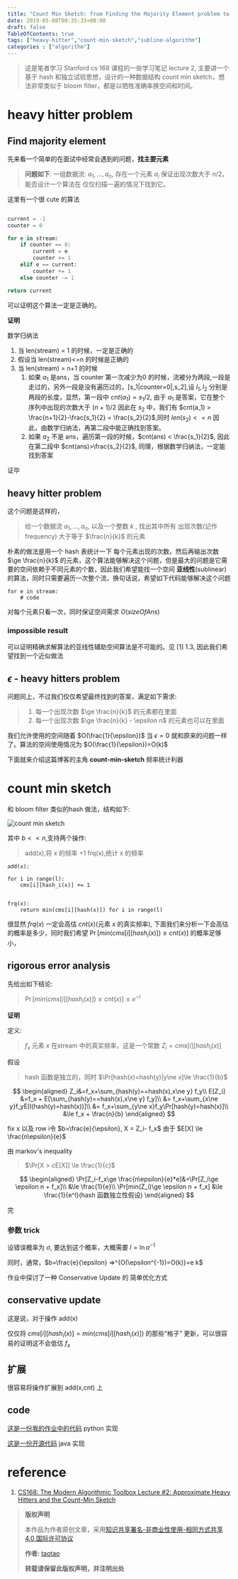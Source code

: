 ```yaml
---
title: "Count Min Sketch: from Finding the Majority Element problem to heavy hitter problem,统计元素频率的利器"
date: 2019-05-08T00:35:33+08:00
draft: false
TableOfContents: true
tags: ["heavy-hitter","count-min-sketch","subline-algorithm"]
categories : ["algorithm"]
---
```


> 这是笔者学习 Stanford cs 168 课程的一些学习笔记
> lecture 2, 主要讲一个基于 hash 和独立试验思想，设计的一种数据结构 count min sketch，想法非常类似于 bloom filter，都是以牺牲准确率换空间和时间。


# heavy hitter problem

## Find majority element

先来看一个简单的在面试中经常会遇到的问题，**找主要元素**

> **问题如下**: 一组数据流: $a_1,\dots,a_n$, 存在一个元素 $a_i$ 保证出现次数大于
$n/2$。 能否设计一个算法在 仅仅扫描一遍的情况下找到它。

这里有一个很 cute 的算法

```py

current = -1
counter = 0

for e in stream:
    if counter == 0:
        current = e
        counter += 1
    elif e == current:
        counter += 1
    else counter -= 1

return current
```

可以证明这个算法一定是正确的。

**证明**

数学归纳法

1. 当 len(stream) = 1 的时候，一定是正确的
2. 假设当 len(stream)<=n 的时候是正确的
3. 当 len(stream) = n+1 的时候
    1. 如果 $a_1$ 是ans，当 counter 第一次减少为0 的时候，流被分为两段,一段是走过的，另外一段是没有遍历过的，[s_1|counter=0|,s_2],设 $l_1,l_2$ 分别是两段的长度，显然，第一段中 $cnt(a_1)= s_1/2$, 由于 $a_1$ 是答案，它在整个序列中出现的次数大于 $(n+1)/2$ 因此在 $s_2$ 中，我们有 $cnt(a_1) > \frac{n+1}{2}-\frac{s_1}{2} = \frac{s_2}{2}$,同时 $len(s_2) <=n$ 因此，由数学归纳法，再第二段中能正确找到答案。
    2. 如果 $a_2$ 不是 ans，遍历第一段的时候，$cnt(ans) < \frac{s_1}{2}$, 因此在第二段中 $cnt(ans)>\frac{s_2}{2}$, 同理，根据数学归纳法，一定能找到答案

证毕

## heavy hitter problem

这个问题是这样的，

> 给一个数据流 $a_1,\dots,a_n$, 以及一个整数 $k$ , 找出其中所有 出现次数(记作 frequency) 大于等于 $\frac{n}{k}$ 的元素


朴素的做法是用一个 hash 表统计一下 每个元素出现的次数，然后再输出次数 $\ge \frac{n}{k}$ 的元素，这个算法能够解决这个问题，但是最大的问题是它需要的空间依赖于不同元素的个数，因此我们希望能找一个空间 **亚线性**(sublinear) 的算法，同时只需要遍历一次整个流，换句话说，希望如下代码能够解决这个问题

```
for e in stream:
    # code
```

对每个元素只看一次，同时保证空间需求 $O(sizeOfAns)$

### impossible result

可以证明精确求解算法的亚线性辅助空间算法是不可能的。见 [1] 1.3, 因此我们希望找到一个近似做法

## $\epsilon$ - heavy hitters problem

问题同上，不过我们仅仅希望最终找到的答案，满足如下需求:

> 1. 每一个出现次数 $\ge \frac{n}{k}$ 的元素都在里面
> 2. 每一个出现次数 $\ge \frac{n}{k} - \epsilon n$ 的元素也可以在里面

我们允许使用的空间随着 $O(\frac{1}{\epsilon})$ 当 $\epsilon = 0$ 就和原来的问题一样了。算法的空间使用情况为 $O(\frac{1}{\epsilon})=O(k)$ 

下面就来介绍这篇博客的主角 **count-min-sketch** 频率统计利器

# count min sketch

和 bloom filter 类似的hash 做法，结构如下:

![count min sketch](./Capture.PNG)

其中 $b << n$,支持两个操作:

> add(x),将 x 的频率 +1
> frq(x),统计 x 的频率

```
add(x):

for i in range(l):
    cms[i][hash_i(x)] += 1


frq(x):
    return min(cms[i][hash(x)]) for i in range(l)

```

很显然 $frq(x)$ 一定会高估 $cnt(x)$(元素 $x$ 的真实频率), 下面我们来分析一下会高估的概率是多少，同时我们希望 $\Pr[min(cms[i][hash_i(x)]) \ge cnt(x)]$ 的概率足够小，

## rigorous error analysis

先给出如下结论:

> $\Pr[min(cms[i][hash_i(x)]) \ge cnt(x)] \le e^{-l}$

**证明**

定义:

> $f_x$ 元素 $x$ 在stream 中的真实频率，这是一个常数
> $Z_i=cms[i][hash_i(x)]$

假设

> hash 函数是独立的，同时 $\Pr[hash(x)=hash(y)|y\ne x]\le \frac{1}{b}$

$$
\begin{aligned}
Z_i&=f_x+\sum_{hash(y)==hash(x),x\ne y} f_y\\
E[Z_i] &=f_x + E[\sum_{hash(y)==hash(x),x\ne y} f_y]\\
&= f_x+\sum_{x\ne y}f_yE[I(hash(y)=hash(x))]\\
&= f_x+\sum_{y\ne x}f_y\Pr[hash(y)=hash(x)]\\
&\le f_x + \frac{n}{b}
\end{aligned}
$$

fix x 以及 row i令 $b=\frac{e}{\epsilon}, X = Z_i- f_x$  由于 $E[X] \le \frac{n\epsilon}{e}$

由 markov's inequality

> $\Pr[X > cE[X]] \le \frac{1}{c}$

$$
\begin{aligned}
\Pr[Z_i-f_x\ge \frac{n\epsilon}{e}*e]&=\Pr[Z_i\ge \epsilon n + f_x]\\
 &\le \frac{1}{e}\\
\Pr[min(Z_i)\ge \epsilon n + f_x] &\le  \frac{1}{e^l}(hash 函数独立性假设) 
\end{aligned}
$$

完

### 参数 trick

设错误概率为 $\sigma$, 要达到这个概率，大概需要 $l = \ln \sigma^{-1}$

同时，通常，$b=\frac{e}{\epsilon} =>^{O(\epsilon^{-1})=O(k)}=e k$


作业中探讨了一种 Conservative Update 的 简单优化方式

## conservative update

这是说，对于操作 add(x)

仅仅将 $cms[i][hash_i(x)] = min(cms[i][hash_i(x)])$ 的那些“格子” 更新，可以很容易的证明这不会低估 $f_x$

## 扩展

很容易将操作扩展到 add(x,cnt) 上

## code

[这是一份我的作业中的代码](https://github.com/zouzhitao/cs168-19-stanford/blob/master/min-project1/cms.py) python 实现

[这是一份开源代码](https://github.com/addthis/stream-lib) java 实现

# reference

1. [CS168: The Modern Algorithmic Toolbox Lecture #2: Approximate Heavy Hitters and the Count-Min Sketch](http://web.stanford.edu/class/cs168/l/l2.pdf)



>**版权声明**
>
>本作品为作者原创文章，采用[知识共享署名-非商业性使用-相同方式共享 4.0 国际许可协议](https://creativecommons.org/licenses/by-nc-sa/4.0/) 
>
>**作者:** [taotao](https://zouzhitao.github.io/)
>
>**转载请保留此版权声明，并注明出处**



